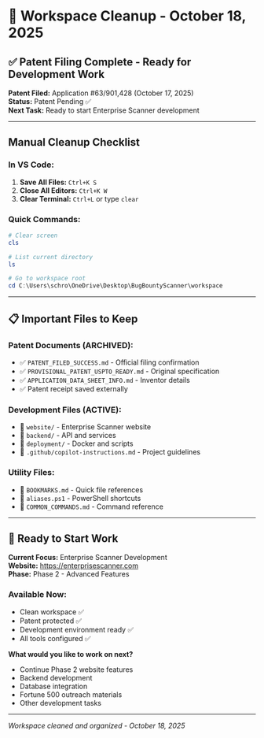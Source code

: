 # 🧹 Workspace Cleanup - October 18, 2025

## ✅ Patent Filing Complete - Ready for Development Work

**Patent Filed:** Application #63/901,428 (October 17, 2025)  
**Status:** Patent Pending ✅  
**Next Task:** Ready to start Enterprise Scanner development

---

## Manual Cleanup Checklist

### In VS Code:
1. **Save All Files:** `Ctrl+K S`
2. **Close All Editors:** `Ctrl+K W`
3. **Clear Terminal:** `Ctrl+L` or type `clear`

### Quick Commands:
```powershell
# Clear screen
cls

# List current directory
ls

# Go to workspace root
cd C:\Users\schro\OneDrive\Desktop\BugBountyScanner\workspace
```

---

## 📋 Important Files to Keep

### Patent Documents (ARCHIVED):
- ✅ `PATENT_FILED_SUCCESS.md` - Official filing confirmation
- ✅ `PROVISIONAL_PATENT_USPTO_READY.md` - Original specification
- ✅ `APPLICATION_DATA_SHEET_INFO.md` - Inventor details
- ✅ Patent receipt saved externally

### Development Files (ACTIVE):
- 📁 `website/` - Enterprise Scanner website
- 📁 `backend/` - API and services
- 📁 `deployment/` - Docker and scripts
- 📄 `.github/copilot-instructions.md` - Project guidelines

### Utility Files:
- 📄 `BOOKMARKS.md` - Quick file references
- 📄 `aliases.ps1` - PowerShell shortcuts
- 📄 `COMMON_COMMANDS.md` - Command reference

---

## 🚀 Ready to Start Work

**Current Focus:** Enterprise Scanner Development  
**Website:** https://enterprisescanner.com  
**Phase:** Phase 2 - Advanced Features

### Available Now:
- Clean workspace ✅
- Patent protected ✅
- Development environment ready ✅
- All tools configured ✅

**What would you like to work on next?**
- Continue Phase 2 website features
- Backend development
- Database integration
- Fortune 500 outreach materials
- Other development tasks

---

*Workspace cleaned and organized - October 18, 2025*
